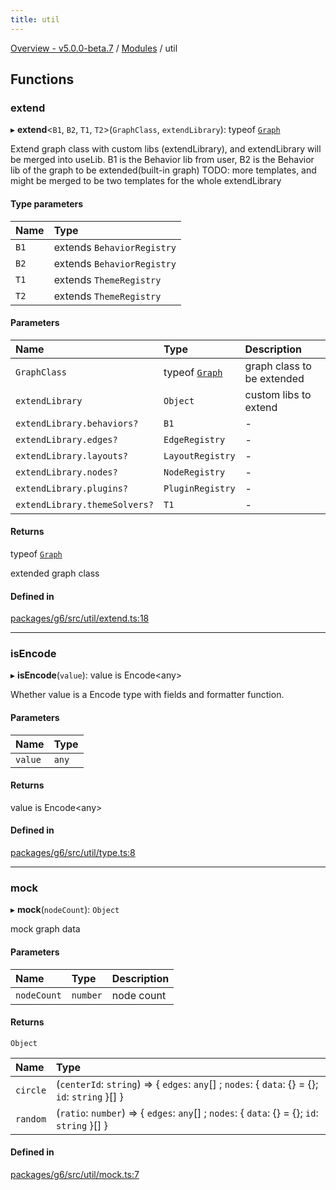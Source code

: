```yaml
---
title: util
---
```


[Overview - v5.0.0-beta.7](../README.en.md) / [Modules](../modules.en.md) / util

## Functions

### extend

▸ **extend**<`B1`, `B2`, `T1`, `T2`\>(`GraphClass`, `extendLibrary`): typeof [`Graph`](../classes/graph/Graph.en.md)

Extend graph class with custom libs (extendLibrary), and extendLibrary will be merged into useLib.
B1 is the Behavior lib from user, B2 is the Behavior lib of the graph to be extended(built-in graph)
TODO: more templates, and might be merged to be two templates for the whole extendLibrary

#### Type parameters

| Name | Type                       |
| :--- | :------------------------- |
| `B1` | extends `BehaviorRegistry` |
| `B2` | extends `BehaviorRegistry` |
| `T1` | extends `ThemeRegistry`    |
| `T2` | extends `ThemeRegistry`    |

#### Parameters

| Name                          | Type                                           | Description                |
| :---------------------------- | :--------------------------------------------- | :------------------------- |
| `GraphClass`                  | typeof [`Graph`](../classes/graph/Graph.en.md) | graph class to be extended |
| `extendLibrary`               | `Object`                                       | custom libs to extend      |
| `extendLibrary.behaviors?`    | `B1`                                           | -                          |
| `extendLibrary.edges?`        | `EdgeRegistry`                                 | -                          |
| `extendLibrary.layouts?`      | `LayoutRegistry`                               | -                          |
| `extendLibrary.nodes?`        | `NodeRegistry`                                 | -                          |
| `extendLibrary.plugins?`      | `PluginRegistry`                               | -                          |
| `extendLibrary.themeSolvers?` | `T1`                                           | -                          |

#### Returns

typeof [`Graph`](../classes/graph/Graph.en.md)

extended graph class

#### Defined in

[packages/g6/src/util/extend.ts:18](https://github.com/antvis/G6/blob/61e525e59b/packages/g6/src/util/extend.ts#L18)

---

### isEncode

▸ **isEncode**(`value`): value is Encode<any\>

Whether value is a Encode<T> type with fields and formatter function.

#### Parameters

| Name    | Type  |
| :------ | :---- |
| `value` | `any` |

#### Returns

value is Encode<any\>

#### Defined in

[packages/g6/src/util/type.ts:8](https://github.com/antvis/G6/blob/61e525e59b/packages/g6/src/util/type.ts#L8)

---

### mock

▸ **mock**(`nodeCount`): `Object`

mock graph data

#### Parameters

| Name        | Type     | Description |
| :---------- | :------- | :---------- |
| `nodeCount` | `number` | node count  |

#### Returns

`Object`

| Name     | Type                                                                                            |
| :------- | :---------------------------------------------------------------------------------------------- |
| `circle` | (`centerId`: `string`) => { `edges`: `any`[] ; `nodes`: { `data`: {} = {}; `id`: `string` }[] } |
| `random` | (`ratio`: `number`) => { `edges`: `any`[] ; `nodes`: { `data`: {} = {}; `id`: `string` }[] }    |

#### Defined in

[packages/g6/src/util/mock.ts:7](https://github.com/antvis/G6/blob/61e525e59b/packages/g6/src/util/mock.ts#L7)
